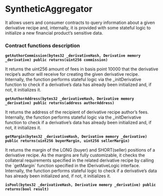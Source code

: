 # SyntheticAggregator

It allows users and consumer contracts to query information about a given derivative recipe and, internally, it is provided with some stateful logic to initialize a new financial product’s sensitive data.

### Contract functions description

**`getAuthorCommission(bytes32 _derivativeHash, Derivative memory _derivative) public returns(uint256 commission)`**

It returns the uint256 amount of fees in basis point 10000 that the derivative recipe’s author will receive for creating the given derivative recipe. Internally, the function performs stateful logic via the \_initDerivative function to check if a derivative’s data has already been initialized and, if not, it initializes it.

**`getAuthorAddress(bytes32 _derivativeHash, Derivative memory _derivative) public returns(address authorAddress)`**

It returns the address of the recipient of derivative recipe author’s fees. Internally, the function performs stateful logic via the \_initDerivative function to check if a derivative’s data has already been initialized and, if not, it initializes it.

**`getMargin(bytes32 _derivativeHash, Derivative memory _derivative) public returns(uint256 buyerMargin, uint256 sellerMargin)`**

It returns the margin of the LONG (buyer) and SHORT(seller) positions of a derivative recipe. As the margins are fully customizable, it checks the collateral requirements specified in the related derivative recipe by calling the \`getMargin\` function specified in the IDerivativeLogic interface. Internally, the function performs stateful logic to check if a derivative’s data has already been initialized and, if not, it initializes it.

**`isPool(bytes32 _derivativeHash, Derivative memory _derivative) public returns(bool result)`**
